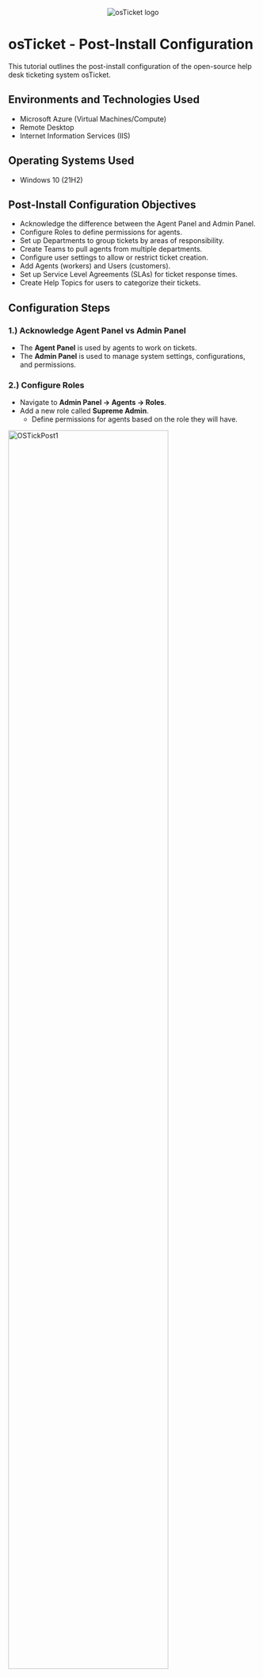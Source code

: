 <p align="center">
<img src="https://i.imgur.com/Clzj7Xs.png" alt="osTicket logo"/>
</p>

<h1>osTicket - Post-Install Configuration</h1>
This tutorial outlines the post-install configuration of the open-source help desk ticketing system osTicket.<br />

<h2>Environments and Technologies Used</h2>

- Microsoft Azure (Virtual Machines/Compute)
- Remote Desktop
- Internet Information Services (IIS)

<h2>Operating Systems Used</h2>

- Windows 10 (21H2)

<h2>Post-Install Configuration Objectives</h2>

- Acknowledge the difference between the Agent Panel and Admin Panel.
- Configure Roles to define permissions for agents.
- Set up Departments to group tickets by areas of responsibility.
- Create Teams to pull agents from multiple departments.
- Configure user settings to allow or restrict ticket creation.
- Add Agents (workers) and Users (customers).
- Set up Service Level Agreements (SLAs) for ticket response times.
- Create Help Topics for users to categorize their tickets.

<h2>Configuration Steps</h2>

<h3>1.) Acknowledge Agent Panel vs Admin Panel</h3>

- The **Agent Panel** is used by agents to work on tickets.
- The **Admin Panel** is used to manage system settings, configurations, and permissions.

<h3>2.) Configure Roles</h3>

- Navigate to **Admin Panel -> Agents -> Roles**.
- Add a new role called **Supreme Admin**.
  - Define permissions for agents based on the role they will have.

<p>
<img width="80%" height="80%" alt="OSTickPost1" src="https://github.com/user-attachments/assets/f92e5d52-8dfb-4922-b0a9-c784b948e7e6" />
</p>

<p>
<img width="80%" height="80%" alt="OSTickPost2" src="https://github.com/user-attachments/assets/8041b321-8d17-4f82-8079-ce0a169717d8" />
</p>

<h3>3.) Configure Departments</h3>

- Navigate to **Admin Panel -> Agents -> Departments**.
- Add a new department called **SysAdmins**.
  - Use departments to control ticket visibility and assign areas of responsibility (e.g., Help Desk, SysAdmins, Networking).

<p>
<img width="80%" height="80%" alt="OSTickLifecycle6" src="https://github.com/user-attachments/assets/73321974-f84a-4393-82c1-0c270ca8dd1c" />
</p>

<h3>4.) Configure Teams</h3>

- Navigate to **Admin Panel -> Agents -> Teams**.
- Create a new team called **Online Banking**.
  - Pull agents from different departments to form specialized teams.

<p>
<img width="80%" height="80%" alt="OSTickPostIntall1" src="https://github.com/user-attachments/assets/e3b427fa-ec3c-4876-8963-102f1ba33b33" />
</p>

<h3>5.) Allow Anyone to Create Tickets</h3>

- Navigate to **Admin Panel -> Settings -> User Settings**.
- Uncheck **Require registration and login to create tickets** to enforce ticket creation by anyone.
- Enable **Public - Anyone can register** to disable requiring users to register and log in before creating tickets.

<p>
<img width="80%" height="80%" alt="OSTickPostIntall2" src="https://github.com/user-attachments/assets/5c905574-d965-438b-add3-6986bee0d0f9" />
</p>

<h3>6.) Configure Agents (Workers)</h3>

- Navigate to **Admin Panel -> Agents -> Add New**.
- Add agents with the following details:
  - **Jane**: Assigned to the **SysAdmins** department.
  - **John**: Assigned to the **Support** department.

<p>
<img width="80%" height="80%" alt="OSTickPostIntall3" src="https://github.com/user-attachments/assets/0a295d87-bccd-4495-a231-64d3c5ef3aa6" />
</p>

<p>
<img width="80%" height="80%" alt="OSTickPostIntall4" src="https://github.com/user-attachments/assets/bf587395-9dd5-4b15-882e-b8c2bc2535d7" />
</p>

<p>
<img width="80%" height="80%" alt="OSTickPostIntall5" src="https://github.com/user-attachments/assets/b63e893d-4ce3-48ea-b2f3-d4d12684c754" />
</p>

<h3>7.) Configure Users (Customers)</h3>

- Navigate to **Agent Panel -> Users -> Add New**.
- Add users with the following details:
  - **Karen**
  - **Ken**
 
<p>
<img width="80%" height="80%" alt="OSTickPostIntall6" src="https://github.com/user-attachments/assets/d30d00ec-c2a2-4371-b828-d5e1316aa05f" />
</p>

<h3>8.) Configure SLA (Service Level Agreements)</h3>

- Navigate to **Admin Panel -> Manage -> SLA**.
- Add the following SLAs:
  - **Sev-A**: Grace Period = 1 hour, Schedule = 24/7.
  - **Sev-B**: Grace Period = 4 hours, Schedule = 24/7.
  - **Sev-C**: Grace Period = 8 hours, Schedule = Business Hours.

<p>
<img width="80%" height="80%" alt="OSTickPostIntall7" src="https://github.com/user-attachments/assets/b5166f75-e6f3-4dd3-8f6b-c281ceb18de9" />
</p>

<p>
<img width="80%" height="80%" alt="OSTickPostIntall8" src="https://github.com/user-attachments/assets/b7ea4350-f87d-458b-8bde-4a9b0016791d" />
</p>

<h3>9.) Configure Help Topics</h3>

- Navigate to **Admin Panel -> Manage -> Help Topics**.
- Add the following help topics for users to select when creating a ticket:
  - **Business Critical Outage**
  - **Personal Computer Issues**
  - **Equipment Request**
  - **Password Reset**
  - **Other**

<p>
<img width="80%" height="80%" alt="OSTickPostIntall9" src="https://github.com/user-attachments/assets/6d02bf82-d2f6-454a-b81a-e5f5d4a2c28e" />
</p>

<h2>Conclusion</h2>

By completing the post-installation configuration steps, you have successfully customized osTicket to suit your organization's requirements. You are now ready to start using osTicket to manage and resolve customer issues efficiently.
